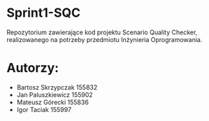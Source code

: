 # Sprint1-SQC
Repozytorium zawierające kod projektu Scenario Quality Checker, realizowanego na potrzeby przedmiotu Inżynieria Oprogramowania.

# Autorzy:
- Bartosz Skrzypczak 155832
- Jan Paluszkiewicz 155902
- Mateusz Górecki 155836
- Igor Taciak 155997
